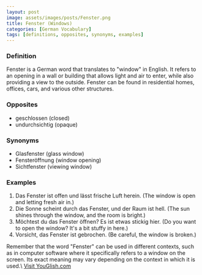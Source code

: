 ```yaml
---
layout: post
image: assets/images/posts/Fenster.png
title: Fenster (Windows)
categories: [German Vocabulary]
tags: [definitions, opposites, synonyms, examples]
---
```


### Definition

Fenster is a German word that translates to "window" in English. It refers to an opening in a wall or building that allows light and air to enter, while also providing a view to the outside. Fenster can be found in residential homes, offices, cars, and various other structures. 

### Opposites

- geschlossen (closed)
- undurchsichtig (opaque)

### Synonyms

- Glasfenster (glass window)
- Fensteröffnung (window opening)
- Sichtfenster (viewing window)

### Examples

1. Das Fenster ist offen und lässt frische Luft herein. (The window is open and letting fresh air in.)
2. Die Sonne scheint durch das Fenster, und der Raum ist hell. (The sun shines through the window, and the room is bright.)
3. Möchtest du das Fenster öffnen? Es ist etwas stickig hier. (Do you want to open the window? It's a bit stuffy in here.)
4. Vorsicht, das Fenster ist gebrochen. (Be careful, the window is broken.)

Remember that the word "Fenster" can be used in different contexts, such as in computer software where it specifically refers to a window on the screen. Its exact meaning may vary depending on the context in which it is used.\ <a id="yg-widget-0" class="youglish-widget" data-query="Fenster" data-lang="german" data-components="8412" data-auto-start="0" data-bkg-color="theme_light" data-title="How%20to%20pronounce%20Fenster%20in%20German"  rel="nofollow" href="https://youglish.com">Visit YouGlish.com</a><script async src="https://youglish.com/public/emb/widget.js" charset="utf-8"></script>